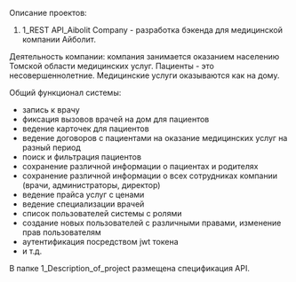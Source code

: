 Описание проектов:

1. 1_REST API_Aibolit Company - разработка бэкенда для медицинской компании Айболит.

Деятельность компании: компания занимается оказанием населению Томской области медицинских услуг. Пациенты - это несовершеннолетние. Медицинские услуги оказываются как на дому.

Общий функционал системы:
- запись к врачу 
- фиксация вызовов врачей на дом для пациентов 
- ведение карточек для пациентов
- ведение договоров с пациентами на оказание медицинских услуг на разный период
- поиск и фильтрация пациентов
- сохранение различной информации о пациентах и родителях
- сохранение различной информации о всех сотрудниках компании (врачи, администраторы, директор)
- ведение прайса услуг с ценами
- ведение специализации врачей
- список пользователей системы с ролями
- создание новых пользователей с различными правами, изменение прав пользователям
- аутентификация посредством jwt токена
- и т.д.
 
В папке 1_Description_of_project размещена спецификация API.